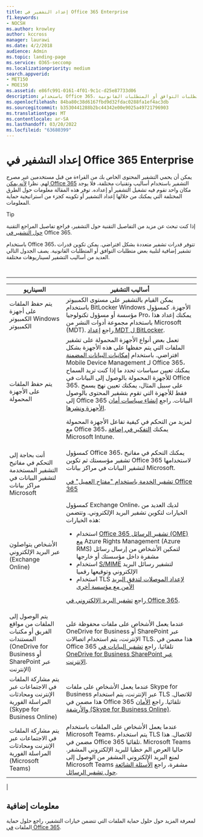 ```yaml
---
title: إعداد التشفير في Office 365 Enterprise
f1.keywords:
- NOCSH
ms.author: krowley
author: kccross
manager: laurawi
ms.date: 4/2/2018
audience: Admin
ms.topic: landing-page
ms.service: O365-seccomp
ms.localizationpriority: medium
search.appverid:
- MET150
- MOE150
ms.assetid: e86fc991-0161-4f01-9c1c-d25e87733d06
description: باستخدام Office 365، يتم تشغيل بعض قدرات التشفير بشكل افتراضي؛ ويمكن تكوين قدرات أخرى لتلبية بعض متطلبات التوافق أو المتطلبات القانونية.
ms.openlocfilehash: 84ba80c38d6167fbd9d32fdac0288fa1ef4ac3db
ms.sourcegitcommit: b3530441288b2bc44342e00e9025a49721796903
ms.translationtype: MT
ms.contentlocale: ar-SA
ms.lasthandoff: 03/20/2022
ms.locfileid: "63680399"
---
```

# <a name="set-up-encryption-in-office-365-enterprise"></a>إعداد التشفير في Office 365 Enterprise

يمكن أن يحمي التشفير المحتوى الخاص بك من القراءة من قبل مستخدمين غير مصرح لهم. نظرا [لأنه يمكن Office 365](encryption.md) التشفير باستخدام أساليب وتقنيات مختلفة، فلا يوجد مكان واحد تقوم فيه تشغيل التشفير أو إعداده. توفر هذه المقالة معلومات حول الطرق المختلفة التي يمكنك من خلالها إعداد التشفير أو تكوينه كجزء من استراتيجية حماية المعلومات.

> [!TIP]
> إذا كنت تبحث عن مزيد من التفاصيل التقنية حول التشفير، فراجع تفاصيل المراجع التقنية [حول التشفير في](technical-reference-details-about-encryption.md) Office 365.

باستخدام Office 365، تتوفر قدرات تشفير متعددة بشكل افتراضي. يمكن تكوين قدرات تشفير إضافية لتلبية بعض متطلبات التوافق أو المتطلبات القانونية. يصف الجدول التالي العديد من أساليب التشفير لسيناريوهات مختلفة.

<br>

****

|السيناريو|أساليب التشفير|
|---|---|
|يتم حفظ الملفات على أجهزة الكمبيوتر Windows الكمبيوتر|يمكن القيام بالتشفير على مستوى الكمبيوتر باستخدام BitLocker Windows الأجهزة. كمسؤول مؤسسة أو مسؤول تكنولوجيا Pro، يمكنك إعداد هذا باستخدام مجموعة أدوات النشر من Microsoft (MDT). راجع [إعداد MDT ل BitLocker](/windows/deployment/deploy-windows-mdt/set-up-mdt-for-bitlocker).|
|يتم حفظ الملفات على الأجهزة المحمولة|تعمل بعض أنواع الأجهزة المحمولة على تشفير الملفات التي يتم حفظها على هذه الأجهزة بشكل افتراضي. باستخدام [إمكانيات البيانات المضمنة](https://support.microsoft.com/office/capabilities-of-built-in-mobile-device-management-for-microsoft-365-a1da44e5-7475-4992-be91-9ccec25905b0) Mobile Device Management لـ Office 365، يمكنك تعيين سياسات تحدد ما إذا كنت تريد السماح للأجهزة المحمولة بالوصول إلى البيانات في Office 365. على سبيل المثال، يمكنك تعيين نهج يسمح فقط للأجهزة التي تقوم بتشفير المحتوى بالوصول إلى Office 365 البيانات. راجع [إنشاء سياسات أمان الأجهزة ونشرها](https://support.microsoft.com/office/create-and-deploy-device-security-policies-d310f556-8bfb-497b-9bd7-fe3c36ea2fd6). <p> لمزيد من التحكم في كيفية تفاعل الأجهزة المحمولة مع Office 365، يمكنك [التفكير في إضافة](/mem/intune/fundamentals/setup-steps) Microsoft Intune.|
|أنت بحاجة إلى التحكم في مفاتيح التشفير المستخدمة لتشفير البيانات في مراكز بيانات Microsoft|كمسؤول Office 365، يمكنك التحكم في مفاتيح تشفير مؤسستك ثم تكوين Office 365 لاستخدامها لتشفير البيانات في مراكز بيانات Microsoft. <p> [تشفير الخدمة باستخدام "مفتاح العميل" في Office 365](customer-key-overview.md)|
|الأشخاص يتواصلون عبر البريد الإلكتروني (Exchange Online)|كمسؤول Exchange Online، لديك العديد من الخيارات لتكوين تشفير البريد الإلكتروني. وتتضمن هذه الخيارات: <ul><li>استخدام [Office 365 تشفير الرسائل (OME) مع](set-up-new-message-encryption-capabilities.md) Azure Rights Management (Azure RMS) لتمكين الأشخاص من إرسال رسائل مشفرة داخل مؤسستك أو خارجها</li><li>استخدام [S/MIME](/exchange/security-and-compliance/smime-exo/smime-exo) لتشفير رسائل البريد الإلكتروني وتوقيعها رقميا</li><li>استخدام TLS [لإعداد الموصلات لتدفق البريد الآمن مع مؤسسة أخرى](/exchange/mail-flow-best-practices/use-connectors-to-configure-mail-flow/set-up-connectors-for-secure-mail-flow-with-a-partner)</li></ul> <p> راجع [تشفير البريد الإلكتروني في Office 365](./email-encryption.md).|
|يتم الوصول إلى الملفات من مواقع الفريق أو مكتبات المستندات (OneDrive for Business أو SharePoint عبر الإنترنت)|عندما يعمل الأشخاص على ملفات محفوظة على OneDrive for Business أو SharePoint عبر الإنترنت، يتم استخدام اتصالات TLS. هذا مضمن في Office 365 تلقائيا. راجع [تشفير البيانات في OneDrive for Business SharePoint عبر الإنترنت](./data-encryption-in-odb-and-spo.md).|
|يتم مشاركة الملفات في الاجتماعات عبر الإنترنت ومحادثات المراسلة الفورية (Skype for Business Online)|عندما يعمل الأشخاص على ملفات Skype for Business عبر الإنترنت، يتم استخدام TLS للاتصال. هذا مضمن في Office 365 تلقائيا. راجع [الأمان والأرشفة (Skype for Business Online)](/office365/servicedescriptions/skype-for-business-online-service-description/skype-for-business-online-features).|
|يتم مشاركة الملفات في الاجتماعات عبر الإنترنت ومحادثات المراسلة الفورية (Microsoft Teams)|عندما يعمل الأشخاص على الملفات باستخدام Microsoft Teams، يتم استخدام TLS للاتصال. هذا مضمن في Office 365 تلقائيا. Microsoft Teams حاليا العرض الم خطيا للبريد الإلكتروني المشفر. لمنع البريد الإلكتروني المشفر من الوصول إلى Microsoft Teams مشفرة، راجع [الأسئلة الشائعة حول تشفير الرسائل](./ome-faq.yml#can-i-automatically-remove-encryption-on-incoming-and-outgoing-mail-).|
|

## <a name="additional-information"></a>معلومات إضافية

لمعرفة المزيد حول حلول حماية الملفات التي تتضمن خيارات التشفير، راجع حلول حماية الملفات [في Office 365](https://www.microsoft.com/download/details.aspx?id=55523).
